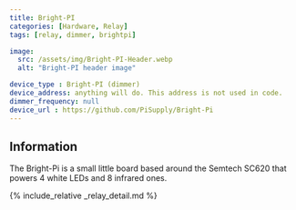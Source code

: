 ```yaml
---
title: Bright-PI
categories: [Hardware, Relay]
tags: [relay, dimmer, brightpi]

image:
  src: /assets/img/Bright-PI-Header.webp
  alt: "Bright-PI header image"

device_type : Bright-PI (dimmer)
device_address: anything will do. This address is not used in code.
dimmer_frequency: null
device_url : https://github.com/PiSupply/Bright-Pi
---
```


## Information
The Bright-Pi is a small little board based around the Semtech SC620 that powers 4 white LEDs and 8 infrared ones.

{% include_relative _relay_detail.md %}